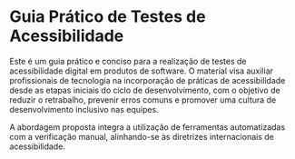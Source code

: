 # Guia Prático de Testes de Acessibilidade

Este é um guia prático e conciso para a realização de testes de acessibilidade digital em produtos de software. O material visa auxiliar profissionais de tecnologia na incorporação de práticas de acessibilidade desde as etapas iniciais do ciclo de desenvolvimento, com o objetivo de reduzir o retrabalho, prevenir erros comuns e promover uma cultura de desenvolvimento inclusivo nas equipes. 

A abordagem proposta integra a utilização de ferramentas automatizadas com a verificação manual, alinhando-se às diretrizes internacionais de acessibilidade.